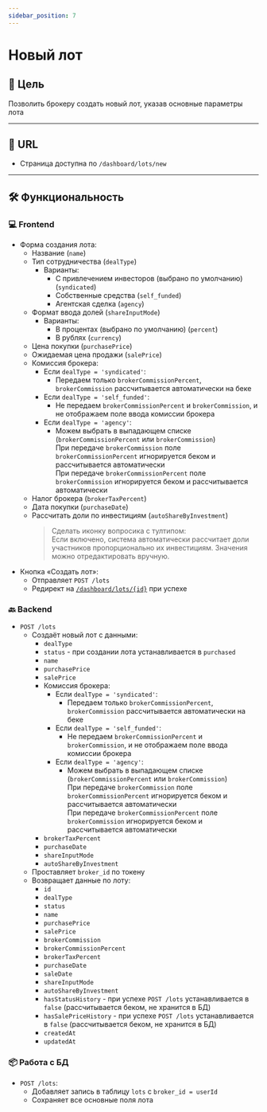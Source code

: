 ```yaml
---
sidebar_position: 7
---
```


# Новый лот

## 🎯 Цель

Позволить брокеру создать новый лот, указав основные параметры лота

---

## 🔗 URL

- Страница доступна по `/dashboard/lots/new`

---

## 🛠️ Функциональность

### 💻 Frontend

- Форма создания лота:
    - Название (`name`)
    - Тип сотрудничества (`dealType`)
        - Варианты:
            - С привлечением инвесторов (выбрано по умолчанию) (`syndicated`)
            - Собственные средства (`self_funded`)
            - Агентская сделка (`agency`)
    - Формат ввода долей (`shareInputMode`)
        - Варианты:
            - В процентах (выбрано по умолчанию) (`percent`)
            - В рублях (`currency`)
    - Цена покупки (`purchasePrice`)
    - Ожидаемая цена продажи (`salePrice`)
    - Комиссия брокера:
        - Если `dealType = 'syndicated'`:
            - Передаем только `brokerCommissionPercent`, `brokerCommission` рассчитывается автоматически на беке
        - Если `dealType = 'self_funded'`:
            - Не передаем `brokerCommissionPercent` и `brokerCommission`, и не отображаем поле ввода комиссии брокера
        - Если `dealType = 'agency'`:
            - Можем выбрать в выпадающем списке (`brokerCommissionPercent` или `brokerCommission`)  
              При передаче `brokerCommission` поле `brokerCommissionPercent` игнорируется беком и рассчитывается
              автоматически  
              При передаче `brokerCommissionPercent` поле `brokerCommission` игнорируется беком и рассчитывается
              автоматически
    - Налог брокера (`brokerTaxPercent`)
    - Дата покупки (`purchaseDate`)
    - Рассчитать доли по инвестициям (`autoShareByInvestment`)
      > Сделать иконку вопросика с тултипом:  
      Если включено, система автоматически рассчитает доли участников пропорционально их инвестициям. Значения можно
      отредактировать вручную.
- Кнопка «Создать лот»:
    - Отправляет `POST /lots`
    - Редирект на [`/dashboard/lots/{id}`](lotId.md) при успехе

### 🔙 Backend

- `POST /lots`
    - Создаёт новый лот с данными:
        - `dealType`
        - `status` - при создании лота устанавливается в `purchased`
        - `name`
        - `purchasePrice`
        - `salePrice`
        - Комиссия брокера:
            - Если `dealType = 'syndicated'`:
                - Передаем только `brokerCommissionPercent`, `brokerCommission` рассчитывается автоматически на беке
            - Если `dealType = 'self_funded'`:
                - Не передаем `brokerCommissionPercent` и `brokerCommission`, и не отображаем поле ввода комиссии
                  брокера
            - Если `dealType = 'agency'`:
                - Можем выбрать в выпадающем списке (`brokerCommissionPercent` или `brokerCommission`)  
                  При передаче `brokerCommission` поле `brokerCommissionPercent` игнорируется беком и рассчитывается
                  автоматически  
                  При передаче `brokerCommissionPercent` поле `brokerCommission` игнорируется беком и рассчитывается
                  автоматически
        - `brokerTaxPercent`
        - `purchaseDate`
        - `shareInputMode`
        - `autoShareByInvestment`
    - Проставляет `broker_id` по токену
    - Возвращает данные по лоту:
        - `id`
        - `dealType`
        - `status`
        - `name`
        - `purchasePrice`
        - `salePrice`
        - `brokerCommission`
        - `brokerCommissionPercent`
        - `brokerTaxPercent`
        - `purchaseDate`
        - `saleDate`
        - `shareInputMode`
        - `autoShareByInvestment`
        - `hasStatusHistory` - при успехе `POST /lots` устанавливается в `false` (рассчитывается беком, не хранится в
          БД)
        - `hasSalePriceHistory` - при успехе `POST /lots` устанавливается в `false` (рассчитывается беком, не хранится в
          БД)
        - `createdAt`
        - `updatedAt`

### 📦 Работа с БД

- `POST /lots`:
    - Добавляет запись в таблицу `lots` с `broker_id = userId`
    - Сохраняет все основные поля лота
